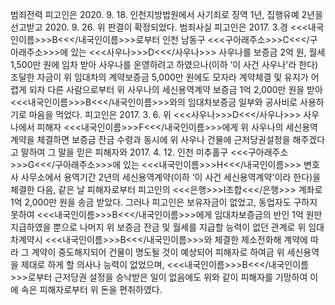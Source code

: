 범죄전력
피고인은 2020. 9. 18. 인천지방법원에서 사기죄로 징역 1년, 집행유예 2년을 선고받고 2020. 9. 26. 위 판결이 확정되었다.
범죄사실
피고인은 2017. 3.경 <<<내국인이름>>>B<<</내국인이름>>>로부터 인천 남동구 <<<구아래주소>>>C<<</구아래주소>>>에 있는 <<<사우나>>>D<<</사우나>>> 사우나를 보증금 2억 원, 월세 1,500만 원에 임차 받아 사우나를 운영하려고 하였으나(이하 ‘이 사건 사우나'라 한다) 조달한 자금이 위 임대차의 계약보증금 5,000만 원에도 모자라 계약체결 및 유지가 어렵게 되자 다른 사람으로부터 위 사우나의 세신용역계약 보증금 1억 2,000만 원을 받아 <<<내국인이름>>>B<<</내국인이름>>>와의 임대차보증금 일부와 공사비로 사용하기로 마음을 먹었다.
피고인은 2017. 3. 6. 위 <<<사우나>>>D<<</사우나>>> 사우나에서 피해자 <<<내국인이름>>>F<<</내국인이름>>>에게 위 사우나의 세신용역계약을 체결하면 보증금 잔금 수령과 동시에 위 사우나 건물에 근저당권설정을 해주겠다고 말하여 그 말을 믿은 피해자와 2017. 4. 12. 인천 미추홀구 <<<구아래주소>>>G<<</구아래주소>>>에 있는 <<<내국인이름>>>H<<</내국인이름>>> 변호사 사무소에서 용역기간 2년의 세신용역계약(이하 ‘이 사건 세신용역계약'이라 한다)을 체결한 다음, 같은 날 피해자로부터 피고인의 <<<은행>>>I조합<<</은행>>> 계좌로 1억 2,000만 원을 송금 받았다.
그러나 피고인은 보유자금이 없었고, 동업자도 구하지 못하여 <<<내국인이름>>>B<<</내국인이름>>>에게 임대차보증금의 반인 1억 원만 지급하였을 뿐으로 나머지 위 보증금 잔금 및 월세를 지급할 능력이 없던 관계로 위 임대차계약시 <<<내국인이름>>>B<<</내국인이름>>>와 체결한 제소전화해 계약에 따라 그 계약이 중도해지되어 건물이 명도될 것이 예상되어 피해자로 하여금 위 세신용역을 제대로 하게 할 의사나 능력이 없었으며, <<<내국인이름>>>B<<</내국인이름>>>로부터 근저당권 설정을 승낙받은 일이 없음에도 위와 같이 피해자를 기망하여 이에 속은 피해자로부터 위 돈을 편취하였다.
